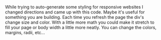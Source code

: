 While trying to auto-generate some styling for responsive websites I changed directions and came up with this code.  Maybe it's useful for something you are building.  Each time you refresh the page the div's change size and color.  With a little more math you could make it stretch to fill your page or body width a little more neatly. You can change the colors, margins, radii, etc...

  
